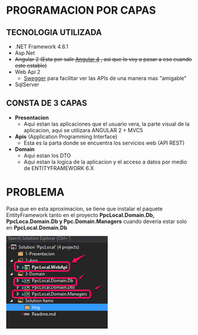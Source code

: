 # PROGRAMACION POR CAPAS

## TECNOLOGIA UTILIZADA

* .NET Framework 4.6.1
* Asp.Net 
* ~~Angular 2 (Esta por salir [Angular 4](https://github.com/angular/angular/blob/master/CHANGELOG.md#400-beta5-2017-01-25) , asi que lo voy a pasar a eso cuando este estable)~~
* Web Api 2
  * [Swegger](http://swagger.io/) para facilitar ver las APIs de una manera mas "amigable"
* SqlServer 

## CONSTA DE 3 CAPAS
* **Presentacion**
  * Aqui estan las aplicaciones que el usuario vera, la parte visual de la aplicacion, aqui se utilizara ANGULAR 2 + MVC5
* **Apis** (Application Programming Interface)
  * Esta es la parta donde se encuentra los servicios web (API REST)
* **Domain**
  * Aqui estan los DTO
  * Aqui estan la logica de la aplicacion y el acceso a datos por medio de ENTITYFRAMEWORK 6.X

# PROBLEMA

Pasa que en esta aproximacion, se tiene que instalar el paquete EntityFramework tanto en el proyecto
**PpcLocal.Domain.Db, PpcLoca.Domain.Db y Ppc.Domain.Managers** cuando deveria estar solo en **PpcLocal.Domain.Db**

![Paquetes](img/paquetes.png)